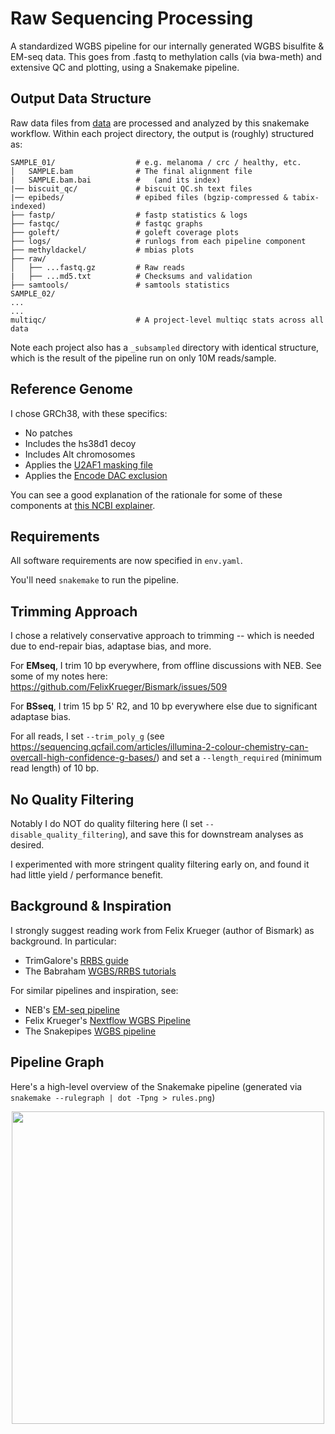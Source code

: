 # Raw Sequencing Processing

A standardized WGBS pipeline for our internally generated WGBS bisulfite & EM-seq data. This goes from .fastq to methylation calls (via bwa-meth) and extensive QC and plotting, using a Snakemake pipeline.


## Output Data Structure

Raw data files from [data](../data) are processed and analyzed by this snakemake workflow. Within each project directory, the output is (roughly) structured as:

    SAMPLE_01/                  # e.g. melanoma / crc / healthy, etc.
    │   SAMPLE.bam              # The final alignment file 
    |   SAMPLE.bam.bai          #   (and its index)
    |── biscuit_qc/             # biscuit QC.sh text files
    |── epibeds/                # epibed files (bgzip-compressed & tabix-indexed)
    ├── fastp/                  # fastp statistics & logs
    ├── fastqc/                 # fastqc graphs 
    ├── goleft/                 # goleft coverage plots
    ├── logs/                   # runlogs from each pipeline component
    ├── methyldackel/           # mbias plots
    ├── raw/
    │   ├── ...fastq.gz         # Raw reads
    |   ├── ...md5.txt          # Checksums and validation
    ├── samtools/               # samtools statistics
    SAMPLE_02/
    ...
    ...
    multiqc/                    # A project-level multiqc stats across all data

Note each project also has a `_subsampled` directory with identical structure, which is the result of the pipeline run on only 10M reads/sample.


## Reference Genome

I chose GRCh38, with these specifics:
- No patches
- Includes the hs38d1 decoy
- Includes Alt chromosomes
- Applies the [U2AF1 masking file](https://genomeref.blogspot.com/2021/07/one-of-these-things-doest-belong.html)
- Applies the [Encode DAC exclusion](https://www.encodeproject.org/annotations/ENCSR636HFF/)

You can see a good explanation of the rationale for some of these components at [this NCBI explainer](https://ftp.ncbi.nlm.nih.gov/genomes/all/GCF/000/001/405/GCF_000001405.40_GRCh38.p14/GRCh38_major_release_seqs_for_alignment_pipelines/README_analysis_sets.txt).

## Requirements

All software requirements are now specified in `env.yaml`.

You'll need `snakemake` to run the pipeline.

## Trimming Approach

I chose a relatively conservative approach to trimming -- which is needed due to end-repair bias, adaptase bias, and more. 

For **EMseq**, I trim 10 bp everywhere, from offline discussions with NEB. See some of my notes here: https://github.com/FelixKrueger/Bismark/issues/509

For **BSseq**, I trim 15 bp 5' R2, and 10 bp everywhere else due to significant adaptase bias.

For all reads, I set `--trim_poly_g` (see https://sequencing.qcfail.com/articles/illumina-2-colour-chemistry-can-overcall-high-confidence-g-bases/) and set a `--length_required` (minimum read length) of 10 bp.

## No Quality Filtering

Notably I do NOT do quality filtering here (I set `--disable_quality_filtering`), and save this for downstream analyses as desired.

I experimented with more stringent quality filtering early on, and found it had little yield / performance benefit. 

## Background & Inspiration

I strongly suggest reading work from Felix Krueger (author of Bismark) as background. In particular:
- TrimGalore's [RRBS guide](https://github.com/FelixKrueger/TrimGalore/blob/master/Docs/RRBS_Guide.pdf)
- The Babraham [WGBS/RRBS tutorials](https://www.bioinformatics.babraham.ac.uk/training.html#bsseq)

For similar pipelines and inspiration, see:
- NEB's [EM-seq pipeline](https://github.com/nebiolabs/EM-seq/)
- Felix Krueger's [Nextflow WGBS Pipeline](https://github.com/FelixKrueger/nextflow_pipelines/blob/master/nf_bisulfite_WGBS)
- The Snakepipes [WGBS pipeline](https://snakepipes.readthedocs.io/en/latest/content/workflows/WGBS.html)


## Pipeline Graph

Here's a high-level overview of the Snakemake pipeline (generated via `snakemake --rulegraph | dot -Tpng > rules.png`)

<p align="center">
<img src="https://user-images.githubusercontent.com/167135/216741276-7113ab3c-b7fc-42f6-b917-77a9c6b68398.png" width="500">
</p>
